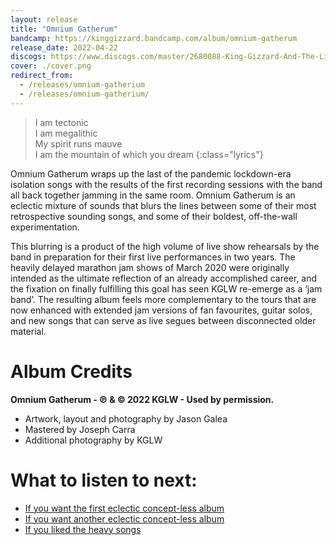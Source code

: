 ```yaml
---
layout: release
title: "Omnium Gatherum"
bandcamp: https://kinggizzard.bandcamp.com/album/omnium-gatherum
release_date: 2022-04-22
discogs: https://www.discogs.com/master/2680088-King-Gizzard-And-The-Lizard-Wizard-Omnium-Gatherum
cover: ./cover.png
redirect_from:
  - /releases/omnium-gatherium
  - /releases/omnium-gatherium/
---
```


> I am tectonic  
> I am megalithic  
> My spirit runs mauve  
> I am the mountain of which you dream
{:class="lyrics"}

Omnium Gatherum wraps up the last of the pandemic lockdown-era isolation songs with the results of the first recording sessions with the band all back together jamming in the same room. Omnium Gatherum is an eclectic mixture of sounds that blurs the lines between some of their most retrospective sounding songs, and some of their boldest, off-the-wall experimentation.

This blurring is a product of the high volume of live show rehearsals by the band in preparation for their first live performances in two years. The heavily delayed marathon jam shows of March 2020 were originally intended as the ultimate reflection of an already accomplished career, and the fixation on finally fulfilling this goal has seen KGLW re-emerge as a ‘jam band’. The resulting album feels more complementary to the tours that are now enhanced with extended jam versions of fan favourites, guitar solos, and new songs that can serve as live segues between disconnected older material.

# Album Credits

**Omnium Gatherum - ℗ & © 2022 KGLW - Used by permission.**

* Artwork, layout and photography by Jason Galea
* Mastered by Joseph Carra
* Additional photography by KGLW

# What to listen to next:

*   [If you want the first eclectic concept-less album](../oddments)
*   [If you want another eclectic concept-less album](../gumboot-soup)
*   [If you liked the heavy songs](../infest-the-rats-nest)
